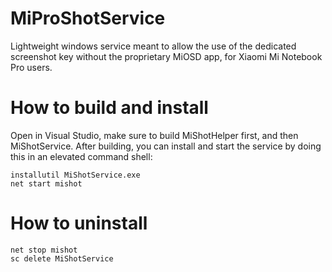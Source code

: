 # MiProShotService
Lightweight windows service meant to allow the use of the dedicated screenshot key without the proprietary MiOSD app, for Xiaomi Mi Notebook Pro users.

# How to build and install
Open in Visual Studio, make sure to build MiShotHelper first, and then MiShotService.
After building, you can install and start the service by doing this in an elevated command shell:
```
installutil MiShotService.exe
net start mishot
```

# How to uninstall
```
net stop mishot
sc delete MiShotService
```
